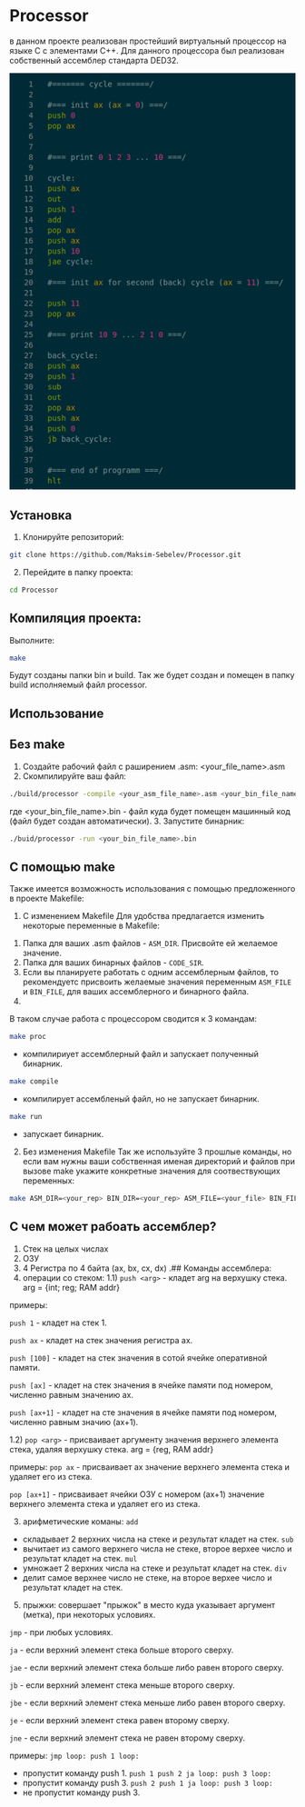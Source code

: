 # Processor
в данном проекте реализован простейший виртуальный процессор на языке С с элементами С++. Для данного процессора был реализован собственный ассемблер стандарта DED32.

![Processor Logo](https://github.com/Maksim-Sebelev/Processor/blob/main/assets/asm_code.png)

## Установка

1. Клонируйте репозиторий:
```bash
git clone https://github.com/Maksim-Sebelev/Processor.git
```
2. Перейдите в папку проекта:
```bash
cd Processor
```

## Компиляция проекта:
Выполните:
```bash
make
```
Будут созданы папки bin и build. Так же будет создан и помещен в папку build исполняемый файл processor.

## Использование
## Без make
1. Создайте рабочий файл с раширением .asm: <your_file_name>.asm
2. Скомпилируйте ваш файл:
```bash
./build/processor -compile <your_asm_file_name>.asm <your_bin_file_name>.bin
```
где <your_bin_file_name>.bin - файл куда будет помещен машинный код (файл будет создан автоматически).
3. Запустите бинарник:
```bash
./buid/processor -run <your_bin_file_name>.bin
```
## С помощью make
Также имеется возможность использования с помощью предложенного в проекте Makefile:
1) С изменением Makefile
Для удобства предлагается изменить некоторые переменные в Makefile:
1. Папка для ваших .asm файлов - `ASM_DIR`. Присвойте ей желаемое значение.
2. Папка для ваших бинарных файлов - `CODE_SIR`.
3. Если вы планируете работать с одним ассемблерным файлов, то рекомендуетс присвоить желаемые значения переменным `ASM_FILE` и `BIN_FILE`, для ваших ассемблерного и бинарного файла.
4. 
В таком случае работа с процессором сводится к 3 командам:
  
```bash
make proc
```
- компилириует ассемблерный файл и запускает полученный бинарник.

```bash
make compile
```
- компилирует ассембленый файл, но не запускает бинарник.

```bash
make run
```
- запускает бинарник.

2) Без изменения Makefile
Так же используйте 3 прошлые команды, но если вам нужны ваши собственная именая директорий и файлов при вызове make укажите конкретные значения для соотвествующих переменных:
```bash
make ASM_DIR=<your_rep> BIN_DIR=<your_rep> ASM_FILE=<your_file> BIN_FILE=<your_file> proc
```

## С чем может рабоать ассемблер?
1) Стек на целых числах
2) ОЗУ
3) 4 Регистра по 4 байта (ax, bx, cx, dx)
.## Команды ассемблера:
1) операции со стеком:
  1.1) `push <arg>` - кладет arg на верхушку стека.
  arg = {int; reg; RAM addr}

  примеры:

  `push 1` - кладет на стек 1.

  `push ax` - кладет на стек значения регистра ax.
  
  `push [100]`  - кладет на стек значения в сотой ячейке оперативной памяти.

  `push [ax]`   - кладет на стек значения в ячейке памяти под номером, численно равным значению ax.

  `push [ax+1]` - кладет на сте значения в ячейке памяти под номером, численно равным значию (ax+1).

  1.2) 
  `pop <arg>` - присваивает аргументу значения верхнего элемента стека, удаляя верхушку стека.
  arg = {reg, RAM addr}

  примеры:
  `pop ax`     - присваивает ax значение верхнего элемента стека и удаляет его из стека.

  `pop [ax+1]` - присваивает ячейки ОЗУ с номером (ax+1) значение верхнего элемента стека и удаляет его из стека.
   
3) арифметические команы: 
  `add`
  - складывает 2 верхних числа на стеке и результат кладет на стек.
  `sub`
  - вычитает из самого верхнего числа не стеке, второе верхее число и результат кладет на стек.
  `mul`
  -  умножает 2 верхних числа на стеке и результат кладет на стек.
  `div`
  - делит самое верхнее число не стеке, на второе верхее число и результат кладет на стек.
5) прыжки:
  совершает "прыжок" в место куда указывает аргумент (метка), при некоторых условиях.

  `jmp` - при любых условиях.

  `ja` - если верхний элемент стека больше второго сверху.

  `jae` - если верхний элемент стека больше либо равен второго сверху.

  `jb` - если верхний элемент стека меньше второго сверху.

  `jbe` - если верхний элемент стека меньше либо равен второго сверху.

  `je` - если верхний элемент стека равен второму сверху.

  `jne` - если верхний элемент стека не равен второму сверху.


  примеры:
  `jmp loop:
   push 1
   loop:`
  - пропустит команду push 1.
   `push 1
   push 2
   ja loop:
   push 3
   loop:`
  - пропустит команду push 3.
   `push 2
   push 1
   ja loop:
   push 3
   loop:`
  - не пропустит команду push 3.
   


